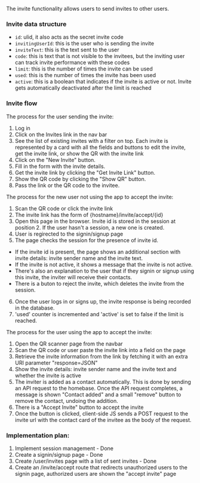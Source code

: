 The invite functionality allows users to send invites to other users.

### Invite data structure

*   `id`: ulid, it also acts as the secret invite code
*   `invitingUserId`: this is the user who is sending the invite
*   `inviteText`: this is the text sent to the user
*   `code`: this is text that is not visible to the invitees, but the inviting user can track invite performance with these codes
*   `limit`: this is the number of times the invite can be used
*   `used`: this is the number of times the invite has been used
*   `active`: this is a boolean that indicates if the invite is active or not. Invite gets automatically deactivated after the limit is reached

### Invite flow

The process for the user sending the invite:

1.  Log in
2.  Click on the Invites link in the nav bar
3.  See the list of existing invites with a filter on top. Each invite is represented by a card with all the fields and buttons to edit the invite, get the invite link, or show the QR with the invite link
4.  Click on the "New Invite" button.
5.  Fill in the form with the invite details.
6.  Get the invite link by clicking the "Get Invite Link" button.
7.  Show the QR code by clicking the "Show QR" button.
8.  Pass the link or the QR code to the invitee.

The process for the new user not using the app to accept the invite:

1.  Scan the QR code or click the invite link
2.  The invite link has the form of {hostname}/invite/accept/{id} 
3.  Open this page in the browser. Invite id is stored in the session at position 2. If the user hasn't a session, a new one is created.
4. User is regirected to the signin/signup page
5. The page checks the session for the presence of invite id. 
- If the invite id is present, the page shows an additional section with invite details: 
invite sender name and the invite text. 
- If the invite is not active, it shows a message that the invite is not active. 
- There's also an explanation to the user that if they signin or signup using this invite, 
the inviter will receive their contacts. 
- There is a buton to reject the invite, which deletes the invite from the session.
6. Once the user logs in or signs up, the invite response is being recorded in the database.
7. 'used' counter is incremented and 'active' is set to false if the limit is reached.

The process for the user using the app to accept the invite:
1. Open the QR scanner page from the navbar
2. Scan the QR code or user paste the invite link into a field on the page
3. Retrieve the invite information from the link by fetching it with an extra URI parameter "response=JSON"
4. Show the invite details: invite sender name and the invite text and whether the invite is active
5. The inviter is added as a contact automatically. This is done by sending an API request to the homebase.
Once the API request completes, a message is shown "Contact added" and a small "remove" button to 
remove the contact, undoing the addition.
5. There is a "Accept Invite" button to accept the invite 
6. Once the button is clicked, client-side JS sends a POST request to the invite url with the contact card of the invitee as the body of the request.

### Implementation plan:

1. Implement session management - Done
2. Create a signin/signup page - Done
3. Create /user/invites page with a list of sent invites - Done
4. Create an /invite/accept route that redirects unauthorized users to the signin page, authorized users are shown the "accept invite" page



